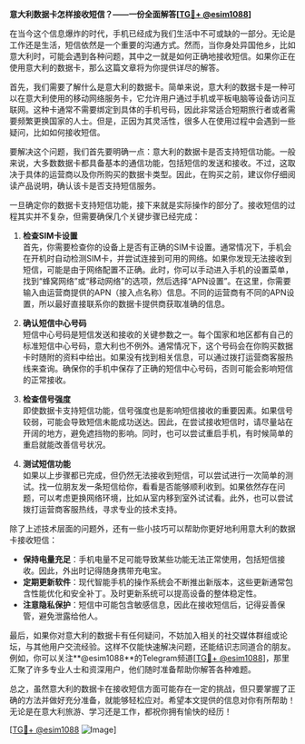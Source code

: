 **意大利数据卡怎样接收短信？——一份全面解答[[TG💪+ @esim1088](https://t.me/s/esim1088)]**

在当今这个信息爆炸的时代，手机已经成为我们生活中不可或缺的一部分。无论是工作还是生活，短信依然是一个重要的沟通方式。然而，当你身处异国他乡，比如意大利时，可能会遇到各种问题，其中之一就是如何正确地接收短信。如果你正在使用意大利的数据卡，那么这篇文章将为你提供详尽的解答。

首先，我们需要了解什么是意大利的数据卡。简单来说，意大利的数据卡是一种可以在意大利使用的移动网络服务卡，它允许用户通过手机或平板电脑等设备访问互联网。这种卡通常不需要绑定到具体的手机号码，因此非常适合短期旅行者或者需要频繁更换国家的人士。但是，正因为其灵活性，很多人在使用过程中会遇到一些疑问，比如如何接收短信。

要解决这个问题，我们首先要明确一点：意大利的数据卡是否支持短信功能。一般来说，大多数数据卡都具备基本的通信功能，包括短信的发送和接收。不过，这取决于具体的运营商以及你所购买的数据卡类型。因此，在购买之前，建议你仔细阅读产品说明，确认该卡是否支持短信服务。

一旦确定你的数据卡支持短信功能，接下来就是实际操作的部分了。接收短信的过程其实并不复杂，但需要确保几个关键步骤已经完成：

1. **检查SIM卡设置**  
   首先，你需要检查你的设备上是否有正确的SIM卡设置。通常情况下，手机会在开机时自动检测SIM卡，并尝试连接到可用的网络。如果你发现无法接收到短信，可能是由于网络配置不正确。此时，你可以手动进入手机的设置菜单，找到“蜂窝网络”或“移动网络”的选项，然后选择“APN设置”。在这里，你需要输入由运营商提供的APN（接入点名称）信息。不同的运营商有不同的APN设置，所以最好直接联系你的数据卡提供商获取准确的信息。

2. **确认短信中心号码**  
   短信中心号码是短信发送和接收的关键参数之一。每个国家和地区都有自己的标准短信中心号码，意大利也不例外。通常情况下，这个号码会在你购买数据卡时随附的资料中给出。如果没有找到相关信息，可以通过拨打运营商客服热线来查询。确保你的手机中保存了正确的短信中心号码，否则可能会影响短信的正常接收。

3. **检查信号强度**  
   即使数据卡支持短信功能，信号强度也是影响短信接收的重要因素。如果信号较弱，可能会导致短信未能成功送达。因此，在尝试接收短信时，请尽量站在开阔的地方，避免遮挡物的影响。同时，也可以尝试重启手机，有时候简单的重启就能改善信号状况。

4. **测试短信功能**  
   如果以上步骤都已完成，但仍然无法接收到短信，可以尝试进行一次简单的测试。找一位朋友发一条短信给你，看看是否能够顺利收到。如果依然存在问题，可以考虑更换网络环境，比如从室内移到室外试试看。此外，也可以尝试拨打运营商客服热线，寻求专业的技术支持。

除了上述技术层面的问题外，还有一些小技巧可以帮助你更好地利用意大利的数据卡接收短信：

- **保持电量充足**：手机电量不足可能导致某些功能无法正常使用，包括短信接收。因此，外出时记得随身携带充电宝。
- **定期更新软件**：现代智能手机的操作系统会不断推出新版本，这些更新通常包含性能优化和安全补丁。及时更新系统可以提高设备的整体稳定性。
- **注意隐私保护**：短信中可能包含敏感信息，因此在接收短信后，记得妥善保管，避免泄露给他人。

最后，如果你对意大利的数据卡有任何疑问，不妨加入相关的社交媒体群组或论坛，与其他用户交流经验。这样不仅能快速解决问题，还能结识志同道合的朋友。例如，你可以关注**@esim1088**的Telegram频道[[TG💪+ @esim1088](https://t.me/s/esim1088)]，那里汇聚了许多专业人士和资深用户，他们随时准备帮助你解答各种难题。

总之，虽然意大利的数据卡在接收短信方面可能存在一定的挑战，但只要掌握了正确的方法并做好充分准备，就能够轻松应对。希望本文提供的信息对你有所帮助！无论是在意大利旅游、学习还是工作，都祝你拥有愉快的经历！

[[TG💪+ @esim1088](https://t.me/s/esim1088) ![Image](https://i.postimg.cc/4NQfJmqS/Snipaste-2025-05-13-00-14-12.png)]
